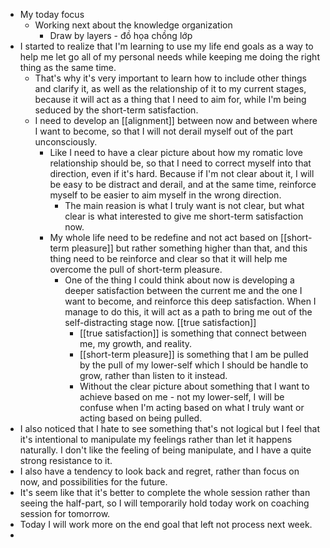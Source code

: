 - My today focus
    - Working next about the knowledge organization
        - Draw by layers - đồ họa chồng lớp
- I started to realize that I'm learning to use my life end goals as a way to help me let go all of my personal needs while keeping me doing the right thing as the same time.
    - That's why it's very important to learn how to include other things and clarify it, as well as the relationship of it to my current stages, because it will act as a thing that I need to aim for, while I'm being seduced by the short-term satisfaction.
    - I need to develop an [[alignment]] between now and between where I want to become, so that I will not derail myself out of the part unconsciously.
        - Like I need to have a clear picture about how my romatic love relationship should be, so that I need to correct myself into that direction, even if it's hard. Because if I'm not clear about it, I will be easy to be distract and derail, and at the same time, reinforce myself to be easier to aim myself in the wrong direction.
            - The main reasion is what I truly want is not clear, but what clear is what interested to give me short-term satisfaction now.
        - My whole life need to be redefine and not act based on [[short-term pleasure]] but rather something higher than that, and this thing need to be reinforce and clear so that it will help me overcome the pull of short-term pleasure.
            - One of the thing I could think about now is developing a deeper satisfaction between the current me and the one I want to become, and reinforce this deep satisfaction. When I manage to do this, it will act as a path to bring me out of the self-distracting stage now. [[true satisfaction]]
                - [[true satisfaction]] is something that connect between me, my growth, and reality.
                - [[short-term pleasure]] is something that I am be pulled by the pull of my lower-self which I should be handle to grow, rather than listen to it instead.
                - Without the clear picture about something that I want to achieve based on me - not my lower-self, I will be confuse when I'm acting based on what I truly want or acting based on being pulled.
- I also noticed that I hate to see something that's not logical but I feel that it's intentional to manipulate my feelings rather than let it happens naturally. I don't like the feeling of being manipulate, and I have a quite strong resistance to it.
- I also have a tendency to look back and regret, rather than focus on now, and possibilities for the future.
- It's seem like that it's better to complete the whole session rather than seeing the half-part, so I will temporarily hold today work on coaching session for tomorrow.
- Today I will work more on the end goal that left not process next week.
- 
